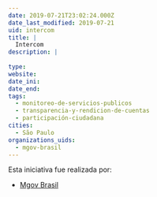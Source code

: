 ```yaml
---
date: 2019-07-21T23:02:24.000Z
date_last_modified: 2019-07-21
uid: intercom
title: |
  Intercom
description: |
  
type: 
website: 
date_ini: 
date_end: 
tags:
  - monitoreo-de-servicios-publicos
  - transparencia-y-rendicion-de-cuentas
  - participación-ciudadana
cities: 
  - São Paulo
organizations_uids:
  - mgov-brasil
---
```


Esta iniciativa fue realizada por:

- [Mgov Brasil](/organizaciones/mgov-brasil)
